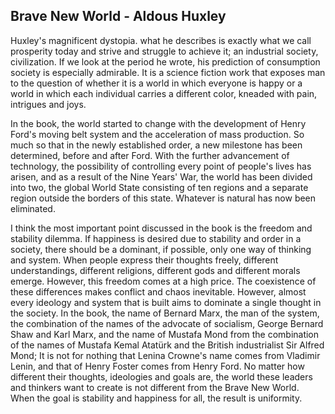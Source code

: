 ## Brave New World - Aldous Huxley

Huxley's magnificent dystopia. what he describes is exactly what we call prosperity today and strive and struggle to achieve it; an industrial society, civilization. If we look at the period he wrote, his prediction of consumption society is especially admirable. It is a science fiction work that exposes man to the question of whether it is a world in which everyone is happy or a world in which each individual carries a different color, kneaded with pain, intrigues and joys.

In the book, the world started to change with the development of Henry Ford's moving belt system and the acceleration of mass production. So much so that in the newly established order, a new milestone has been determined, before and after Ford. With the further advancement of technology, the possibility of controlling every point of people's lives has arisen, and as a result of the Nine Years' War, the world has been divided into two, the global World State consisting of ten regions and a separate region outside the borders of this state. Whatever is natural has now been eliminated.

I think the most important point discussed in the book is the freedom and stability dilemma. If happiness is desired due to stability and order in a society, there should be a dominant, if possible, only one way of thinking and system. When people express their thoughts freely, different understandings, different religions, different gods and different morals emerge. However, this freedom comes at a high price. The coexistence of these differences makes conflict and chaos inevitable. However, almost every ideology and system that is built aims to dominate a single thought in the society. In the book, the name of Bernard Marx, the man of the system, the combination of the names of the advocate of socialism, George Bernard Shaw and Karl Marx, and the name of Mustafa Mond from the combination of the names of Mustafa Kemal Atatürk and the British industrialist Sir Alfred Mond; It is not for nothing that Lenina Crowne's name comes from Vladimir Lenin, and that of Henry Foster comes from Henry Ford. No matter how different their thoughts, ideologies and goals are, the world these leaders and thinkers want to create is not different from the Brave New World. When the goal is stability and happiness for all, the result is uniformity.